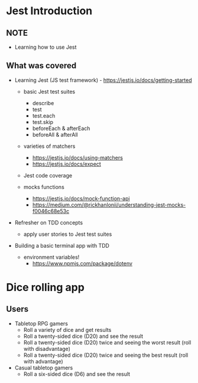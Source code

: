 # Jest Introduction

## NOTE
- Learning how to use Jest

## What was covered

- Learning Jest (JS test framework) - https://jestjs.io/docs/getting-started 
	- basic Jest test suites
		- describe
		- test 
		- test.each
		- test.skip
		- beforeEach & afterEach
		- beforeAll & afterAll
    
	- varieties of matchers
		- https://jestjs.io/docs/using-matchers
		- https://jestjs.io/docs/expect
    
	- Jest code coverage
	- mocks functions 
		- https://jestjs.io/docs/mock-function-api 
		- https://medium.com/@rickhanlonii/understanding-jest-mocks-f0046c68e53c 

- Refresher on TDD concepts
	- apply user stories to Jest test suites
   
- Building a basic terminal app with TDD
	- environment variables!
		- https://www.npmjs.com/package/dotenv

# Dice rolling app 

## Users 

- Tabletop RPG gamers 
	- Roll a variety of dice and get results 
	- Roll a twenty-sided dice (D20) and see the result 
	- Roll a twenty-sided dice (D20) twice and seeing the worst result (roll with disadvantage) 
	- Roll a twenty-sided dice (D20) twice and seeing the best result (roll with advantage) 
- Casual tabletop gamers 
	- Roll a six-sided dice (D6) and see the result

